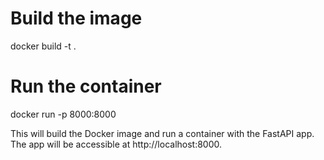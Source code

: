 # Build the image

docker build -t <Image-Name> .

# Run the container

docker run -p 8000:8000 <Image-Name>

This will build the Docker image and run a container with the FastAPI app. The app will be accessible at http://localhost:8000.